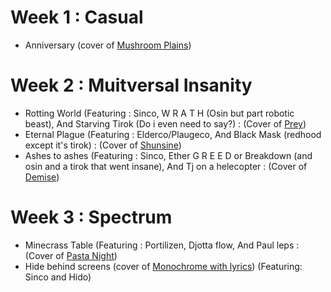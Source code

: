# Week 1 : Casual
- Anniversary (cover of [Mushroom Plains](https://www.youtube.com/watch?v=ESw57gYVUR4&list=PL57xB6EEhv5YNncT0qOqIJqqnid3rvgn_))

# Week 2 : Muitversal Insanity
- Rotting World
        (Featuring : Sinco, W R A T H (Osin but part robotic beast), And Starving Tirok (Do i even need to say?) : (Cover of [Prey](https://www.youtube.com/watch?v=bQGX8HZTzS8))
- Eternal Plague
        (Featuring : Elderco/Plaugeco, And Black Mask (redhood except it's tirok) : (Cover of [Shunsine](https://www.youtube.com/watch?v=dmaMQ48edwk))
-  Ashes to ashes
        (Featuring : Sinco, Ether G R E E D or Breakdown (and osin and a tirok that went insane), And Tj on a helecopter : (Cover of [Demise](https://www.youtube.com/watch?v=YdvbLXGHShc))

# Week 3 : Spectrum
- Minecrass Table
        (Featuring : Portilizen, Djotta flow, And Paul leps : (Cover of [Pasta Night](https://www.youtube.com/watch?v=zeBq6VU69ro))
- Hide behind screens (cover of [Monochrome with lyrics](https://www.youtube.com/watch?v=Tgs53v0nOwY))
        (Featuring: Sinco and Hido)
